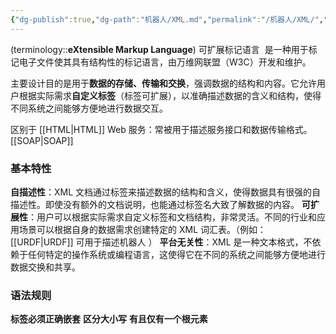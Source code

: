 ```yaml
---
{"dg-publish":true,"dg-path":"机器人/XML.md","permalink":"/机器人/XML/","dgPassFrontmatter":true,"noteIcon":"","created":"2025-01-07T21:36:18.776+08:00","updated":"2025-05-19T19:03:29.456+08:00"}
---
```



(terminology::**eXtensible Markup Language**)  可扩展标记语言 
 是一种用于标记电子文件使其具有结构性的标记语言，由万维网联盟（W3C）开发和维护。

主要设计目的是用于**数据的存储、传输和交换**，强调数据的结构和内容。它允许用户根据实际需求**自定义标签**（标签可扩展），以准确描述数据的含义和结构，使得不同系统之间能够方便地进行数据交互。

区别于 [[HTML\|HTML]]
Web 服务：常被用于描述服务接口和数据传输格式。 [[SOAP\|SOAP]]

### 基本特性
**自描述性**：XML 文档通过标签来描述数据的结构和含义，使得数据具有很强的自描述性。即使没有额外的文档说明，也能通过标签名大致了解数据的内容。
**可扩展性**：用户可以根据实际需求自定义标签和文档结构，非常灵活。不同的行业和应用场景可以根据自身的数据需求创建特定的 XML 词汇表。（例如：[[URDF\|URDF]] 可用于描述机器人 ）
**平台无关性**：XML 是一种文本格式，不依赖于任何特定的操作系统或编程语言，这使得它在不同的系统之间能够方便地进行数据交换和共享。


### 语法规则
**标签必须正确嵌套**
**区分大小写**
**有且仅有一个根元素**



